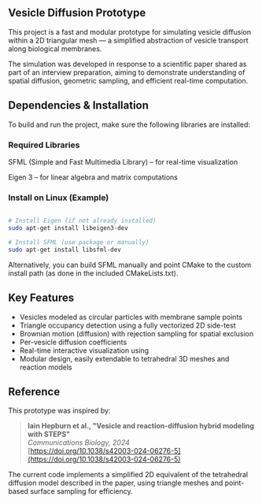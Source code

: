 ## Vesicle Diffusion Prototype

This project is a fast and modular prototype for simulating vesicle diffusion within a 2D triangular mesh — a simplified abstraction of vesicle transport along biological membranes.

The simulation was developed in response to a scientific paper shared as part of an interview preparation, aiming to demonstrate understanding of spatial diffusion, geometric sampling, and efficient real-time computation.

## Dependencies & Installation
To build and run the project, make sure the following libraries are installed:

### Required Libraries

SFML (Simple and Fast Multimedia Library) – for real-time visualization

Eigen 3 – for linear algebra and matrix computations

### Install on Linux (Example)

```bash

# Install Eigen (if not already installed)
sudo apt-get install libeigen3-dev

# Install SFML (use package or manually)
sudo apt-get install libsfml-dev

```

Alternatively, you can build SFML manually and point CMake to the custom install path (as done in the included CMakeLists.txt).

## Key Features

- Vesicles modeled as circular particles with membrane sample points
- Triangle occupancy detection using a fully vectorized 2D side-test
- Brownian motion (diffusion) with rejection sampling for spatial exclusion
- Per-vesicle diffusion coefficients
- Real-time interactive visualization using
- Modular design, easily extendable to tetrahedral 3D meshes and reaction models

## Reference

This prototype was inspired by:

> **Iain Hepburn et al., "Vesicle and reaction-diffusion hybrid modeling with STEPS"**  
> *Communications Biology, 2024*  
> [https://doi.org/10.1038/s42003-024-06276-5](https://doi.org/10.1038/s42003-024-06276-5)

The current code implements a simplified 2D equivalent of the tetrahedral diffusion model described in the paper, using triangle meshes and point-based surface sampling for efficiency.


